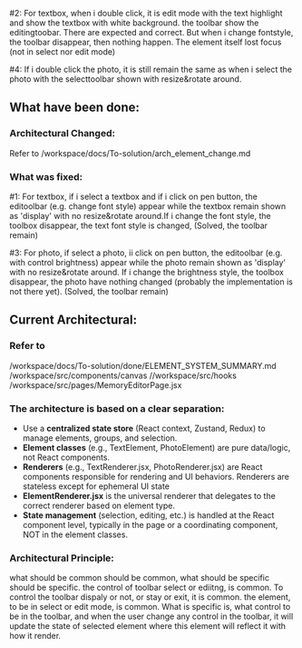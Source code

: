 #2: For textbox, when i double click, it is edit mode with the text highlight and show the textbox with white background. the toolbar show the editingtoobar. There are expected and correct. But when i change fontstyle, the toolbar disappear, then nothing happen. The element itself lost focus (not in select nor edit mode)

#4: If i double click the photo, it is still remain the same as when i select the photo with the selecttoolbar shown with resize&rotate around.

## What have been done:

### Architectural Changed:

Refer to /workspace/docs/To-solution/arch_element_change.md

### What was fixed:

#1: For textbox, if i select a textbox and if i click on pen button, the editoolbar (e.g. change font style) appear while the textbox remain shown as 'display' with no resize&rotate around.If i change the font style, the toolbox disappear, the text font style is changed, (Solved, the toolbar remain)

#3: For photo, if select a photo, ii click on pen button, the editoolbar (e.g. with control brightness) appear while the photo remain shown as 'display' with no resize&rotate around. If i change the brightness style, the toolbox disappear, the photo have nothing changed (probably the implementation is not there yet). (Solved, the toolbar remain)

## Current Architectural:

### Refer to

/workspace/docs/To-solution/done/ELEMENT_SYSTEM_SUMMARY.md
/workspace/src/components/canvas
//workspace/src/hooks
/workspace/src/pages/MemoryEditorPage.jsx

### The architecture is based on a clear separation:

- Use a **centralized state store** (React context, Zustand, Redux) to manage elements, groups, and selection.
- **Element classes** (e.g., TextElement, PhotoElement) are pure data/logic, not React components.
- **Renderers** (e.g., TextRenderer.jsx, PhotoRenderer.jsx) are React components responsible for rendering and UI behaviors. Renderers are stateless except for ephemeral UI state
- **ElementRenderer.jsx** is the universal renderer that delegates to the correct renderer based on element type.
- **State management** (selection, editing, etc.) is handled at the React component level, typically in the page or a coordinating component, NOT in the element classes.

### Architectural Principle:

what should be common should be common, what should be specific should be specific. the control of toolbar select or ediitng, is common. To control the toolbar dispaly or not, or stay or exit, it is common. the element, to be in select or edit mode, is common. What is specific is, what control to be in the toolbar, and when the user change any control in the toolbar, it will update the state of selected element where this element will reflect it with how it render.
